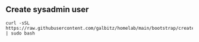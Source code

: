 ## Create sysadmin user

```
curl -sSL https://raw.githubusercontent.com/galbitz/homelab/main/bootstrap/create_sysadmin.sh | sudo bash
```
